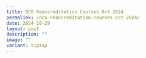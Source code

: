 ```yaml
---
title: DCO Reaccreditation Courses Oct 2024
permalink: /dco-reaccreditation-courses-oct-2024/
date: 2024-10-29
layout: post
description: ""
image: ""
variant: tiptap
---
```

